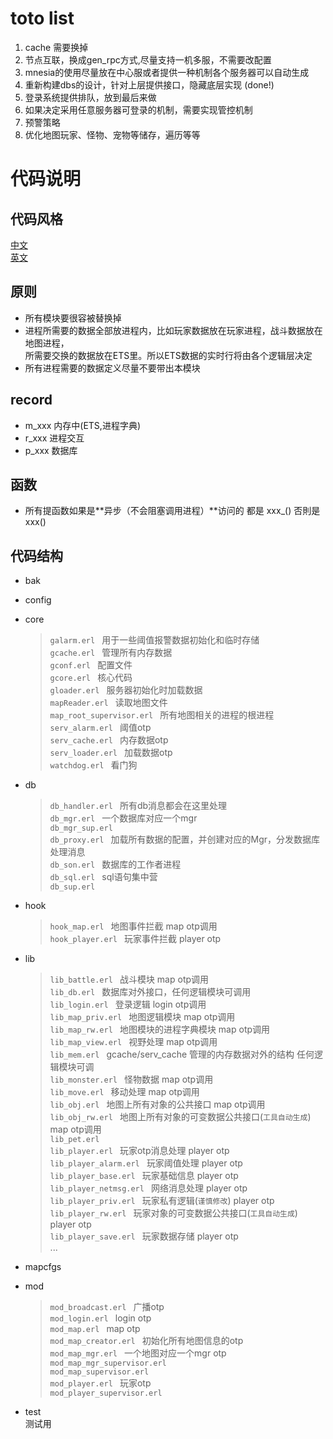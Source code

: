 # toto list
1. cache 需要换掉
2. 节点互联，换成gen_rpc方式,尽量支持一机多服，不需要改配置
3. mnesia的使用尽量放在中心服或者提供一种机制各个服务器可以自动生成
4. 重新构建dbs的设计，针对上层提供接口，隐藏底层实现 (done!)
5. 登录系统提供排队，放到最后来做
6. 如果决定采用任意服务器可登录的机制，需要实现管控机制
7. 预警策略
8. 优化地图玩家、怪物、宠物等储存，遍历等等

# 代码说明

## 代码风格
 [中文](https://github.com/feng19/erlang_guidelines)  
 [英文](https://github.com/inaka/erlang_guidelines) 
   
## 原则
* 所有模块要很容被替换掉
* 进程所需要的数据全部放进程内，比如玩家数据放在玩家进程，战斗数据放在地图进程，  
  所需要交换的数据放在ETS里。所以ETS数据的实时行将由各个逻辑层决定
* 所有进程需要的数据定义尽量不要带出本模块
    


## record
* m_xxx  内存中(ETS,进程字典)
* r_xxx  进程交互
* p_xxx  数据库

## 函数
* 所有提函数如果是**异步（不会阻塞调用进程）**访问的 都是 xxx_() 否則是 xxx()

## 代码结构
* bak    
* config    
* core    
     > ```galarm.erl ```   用于一些阈值报警数据初始化和临时存储    
     ```gcache.erl ``` 管理所有内存数据   
     ```gconf.erl ```  配置文件   
     ```gcore.erl ```  核心代码    
     ```gloader.erl ```  服务器初始化时加载数据    
     ```mapReader.erl ```  读取地图文件    
     ```map_root_supervisor.erl ``` 所有地图相关的进程的根进程  
     ```serv_alarm.erl ``` 阈值otp  
     ```serv_cache.erl ```  内存数据otp  
     ```serv_loader.erl ```  加载数据otp  
     ```watchdog.erl ```     看门狗  

* db  
    > ```db_handler.erl ``` 所有db消息都会在这里处理  
     ```db_mgr.erl ```     一个数据库对应一个mgr  
     ```db_mgr_sup.erl ```  
     ```db_proxy.erl ```   加载所有数据的配置，并创建对应的Mgr，分发数据库处理消息  
     ```db_son.erl ```     数据库的工作者进程  
     ```db_sql.erl ```     sql语句集中营  
     ```db_sup.erl ```  

* hook  
    >```hook_map.erl ```  地图事件拦截 map otp调用  
    ```hook_player.erl ``` 玩家事件拦截  player otp

* lib  
     >```lib_battle.erl ``` 战斗模块 map otp调用   
     ```lib_db.erl ```      数据库对外接口，任何逻辑模块可调用    
     ```lib_login.erl ```   登录逻辑 login otp调用  
     ```lib_map_priv.erl ``` 地图逻辑模块 map otp调用  
     ```lib_map_rw.erl ```   地图模块的进程字典模块  map otp调用  
     ```lib_map_view.erl ``` 视野处理  map otp调用  
     ```lib_mem.erl ```      gcache/serv_cache 管理的内存数据对外的结构  任何逻辑模块可调  
     ```lib_monster.erl ```  怪物数据  map otp调用  
     ```lib_move.erl ```  移动处理 map otp调用  
     ```lib_obj.erl ```    地图上所有对象的公共接口 map otp调用  
     ```lib_obj_rw.erl ``` 地图上所有对象的可变数据公共接口(`工具自动生成`) map otp调用  
     ```lib_pet.erl ```  
     ```lib_player.erl ```  玩家otp消息处理  player otp   
     ```lib_player_alarm.erl ```  玩家阈值处理   player otp  
     ```lib_player_base.erl ```   玩家基础信息 player otp  
     ```lib_player_netmsg.erl ```  网络消息处理 player otp  
     ```lib_player_priv.erl ```  玩家私有逻辑(`谨慎修改`) player otp  
     ```lib_player_rw.erl ``` 玩家对象的可变数据公共接口(`工具自动生成`)  player otp  
     ```lib_player_save.erl ``` 玩家数据存储 player otp     
    ...  

* mapcfgs  
  
* mod  
     >```mod_broadcast.erl ``` 广播otp    
     ```mod_login.erl ```    login otp    
     ```mod_map.erl ```       map otp    
     ```mod_map_creator.erl ```  初始化所有地图信息的otp  
     ```mod_map_mgr.erl ```   一个地图对应一个mgr  otp   
     ```mod_map_mgr_supervisor.erl ```    
     ```mod_map_supervisor.erl ```    
     ```mod_player.erl ```   玩家otp   
     ```mod_player_supervisor.erl ```     

* test  
  测试用    
  